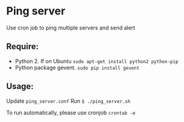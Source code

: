 # Ping server

Use cron job to ping multiple servers and send alert

## Require:

* Python 2. If on Ubuntu `sudo apt-get install python2 python-pip`
* Python package gevent. `sudo pip install gevent`

## Usage:

Update `ping_server.conf`
Run `$ ./ping_server.sh`

To run automatically, please use cronjob `crontab -e`
